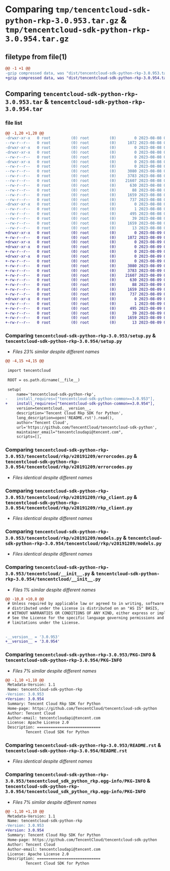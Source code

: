 # Comparing `tmp/tencentcloud-sdk-python-rkp-3.0.953.tar.gz` & `tmp/tencentcloud-sdk-python-rkp-3.0.954.tar.gz`

## filetype from file(1)

```diff
@@ -1 +1 @@
-gzip compressed data, was "dist/tencentcloud-sdk-python-rkp-3.0.953.tar", last modified: Tue Aug  8 00:30:38 2023, max compression
+gzip compressed data, was "dist/tencentcloud-sdk-python-rkp-3.0.954.tar", last modified: Wed Aug  9 00:30:36 2023, max compression
```

## Comparing `tencentcloud-sdk-python-rkp-3.0.953.tar` & `tencentcloud-sdk-python-rkp-3.0.954.tar`

### file list

```diff
@@ -1,20 +1,20 @@
-drwxr-xr-x   0 root         (0) root         (0)        0 2023-08-08 00:30:38.000000 tencentcloud-sdk-python-rkp-3.0.953/
--rw-r--r--   0 root         (0) root         (0)     1072 2023-08-08 00:30:38.000000 tencentcloud-sdk-python-rkp-3.0.953/setup.py
-drwxr-xr-x   0 root         (0) root         (0)        0 2023-08-08 00:30:38.000000 tencentcloud-sdk-python-rkp-3.0.953/tencentcloud/
-drwxr-xr-x   0 root         (0) root         (0)        0 2023-08-08 00:30:38.000000 tencentcloud-sdk-python-rkp-3.0.953/tencentcloud/rkp/
--rw-r--r--   0 root         (0) root         (0)        0 2023-08-08 00:30:38.000000 tencentcloud-sdk-python-rkp-3.0.953/tencentcloud/rkp/__init__.py
-drwxr-xr-x   0 root         (0) root         (0)        0 2023-08-08 00:30:38.000000 tencentcloud-sdk-python-rkp-3.0.953/tencentcloud/rkp/v20191209/
--rw-r--r--   0 root         (0) root         (0)        0 2023-08-08 00:30:38.000000 tencentcloud-sdk-python-rkp-3.0.953/tencentcloud/rkp/v20191209/__init__.py
--rw-r--r--   0 root         (0) root         (0)     3080 2023-08-08 00:30:38.000000 tencentcloud-sdk-python-rkp-3.0.953/tencentcloud/rkp/v20191209/errorcodes.py
--rw-r--r--   0 root         (0) root         (0)     3783 2023-08-08 00:30:38.000000 tencentcloud-sdk-python-rkp-3.0.953/tencentcloud/rkp/v20191209/rkp_client.py
--rw-r--r--   0 root         (0) root         (0)    21607 2023-08-08 00:30:38.000000 tencentcloud-sdk-python-rkp-3.0.953/tencentcloud/rkp/v20191209/models.py
--rw-r--r--   0 root         (0) root         (0)      630 2023-08-08 00:30:38.000000 tencentcloud-sdk-python-rkp-3.0.953/tencentcloud/__init__.py
--rw-r--r--   0 root         (0) root         (0)       88 2023-08-08 00:30:38.000000 tencentcloud-sdk-python-rkp-3.0.953/setup.cfg
--rw-r--r--   0 root         (0) root         (0)     1659 2023-08-08 00:30:38.000000 tencentcloud-sdk-python-rkp-3.0.953/PKG-INFO
--rw-r--r--   0 root         (0) root         (0)      737 2023-08-08 00:30:38.000000 tencentcloud-sdk-python-rkp-3.0.953/README.rst
-drwxr-xr-x   0 root         (0) root         (0)        0 2023-08-08 00:30:38.000000 tencentcloud-sdk-python-rkp-3.0.953/tencentcloud_sdk_python_rkp.egg-info/
--rw-r--r--   0 root         (0) root         (0)        1 2023-08-08 00:30:38.000000 tencentcloud-sdk-python-rkp-3.0.953/tencentcloud_sdk_python_rkp.egg-info/dependency_links.txt
--rw-r--r--   0 root         (0) root         (0)      495 2023-08-08 00:30:38.000000 tencentcloud-sdk-python-rkp-3.0.953/tencentcloud_sdk_python_rkp.egg-info/SOURCES.txt
--rw-r--r--   0 root         (0) root         (0)       39 2023-08-08 00:30:38.000000 tencentcloud-sdk-python-rkp-3.0.953/tencentcloud_sdk_python_rkp.egg-info/requires.txt
--rw-r--r--   0 root         (0) root         (0)     1659 2023-08-08 00:30:38.000000 tencentcloud-sdk-python-rkp-3.0.953/tencentcloud_sdk_python_rkp.egg-info/PKG-INFO
--rw-r--r--   0 root         (0) root         (0)       13 2023-08-08 00:30:38.000000 tencentcloud-sdk-python-rkp-3.0.953/tencentcloud_sdk_python_rkp.egg-info/top_level.txt
+drwxr-xr-x   0 root         (0) root         (0)        0 2023-08-09 00:30:36.000000 tencentcloud-sdk-python-rkp-3.0.954/
+-rw-r--r--   0 root         (0) root         (0)     1072 2023-08-09 00:30:36.000000 tencentcloud-sdk-python-rkp-3.0.954/setup.py
+drwxr-xr-x   0 root         (0) root         (0)        0 2023-08-09 00:30:36.000000 tencentcloud-sdk-python-rkp-3.0.954/tencentcloud/
+drwxr-xr-x   0 root         (0) root         (0)        0 2023-08-09 00:30:36.000000 tencentcloud-sdk-python-rkp-3.0.954/tencentcloud/rkp/
+-rw-r--r--   0 root         (0) root         (0)        0 2023-08-09 00:30:36.000000 tencentcloud-sdk-python-rkp-3.0.954/tencentcloud/rkp/__init__.py
+drwxr-xr-x   0 root         (0) root         (0)        0 2023-08-09 00:30:36.000000 tencentcloud-sdk-python-rkp-3.0.954/tencentcloud/rkp/v20191209/
+-rw-r--r--   0 root         (0) root         (0)        0 2023-08-09 00:30:36.000000 tencentcloud-sdk-python-rkp-3.0.954/tencentcloud/rkp/v20191209/__init__.py
+-rw-r--r--   0 root         (0) root         (0)     3080 2023-08-09 00:30:36.000000 tencentcloud-sdk-python-rkp-3.0.954/tencentcloud/rkp/v20191209/errorcodes.py
+-rw-r--r--   0 root         (0) root         (0)     3783 2023-08-09 00:30:36.000000 tencentcloud-sdk-python-rkp-3.0.954/tencentcloud/rkp/v20191209/rkp_client.py
+-rw-r--r--   0 root         (0) root         (0)    21607 2023-08-09 00:30:36.000000 tencentcloud-sdk-python-rkp-3.0.954/tencentcloud/rkp/v20191209/models.py
+-rw-r--r--   0 root         (0) root         (0)      630 2023-08-09 00:30:36.000000 tencentcloud-sdk-python-rkp-3.0.954/tencentcloud/__init__.py
+-rw-r--r--   0 root         (0) root         (0)       88 2023-08-09 00:30:36.000000 tencentcloud-sdk-python-rkp-3.0.954/setup.cfg
+-rw-r--r--   0 root         (0) root         (0)     1659 2023-08-09 00:30:36.000000 tencentcloud-sdk-python-rkp-3.0.954/PKG-INFO
+-rw-r--r--   0 root         (0) root         (0)      737 2023-08-09 00:30:36.000000 tencentcloud-sdk-python-rkp-3.0.954/README.rst
+drwxr-xr-x   0 root         (0) root         (0)        0 2023-08-09 00:30:36.000000 tencentcloud-sdk-python-rkp-3.0.954/tencentcloud_sdk_python_rkp.egg-info/
+-rw-r--r--   0 root         (0) root         (0)        1 2023-08-09 00:30:36.000000 tencentcloud-sdk-python-rkp-3.0.954/tencentcloud_sdk_python_rkp.egg-info/dependency_links.txt
+-rw-r--r--   0 root         (0) root         (0)      495 2023-08-09 00:30:36.000000 tencentcloud-sdk-python-rkp-3.0.954/tencentcloud_sdk_python_rkp.egg-info/SOURCES.txt
+-rw-r--r--   0 root         (0) root         (0)       39 2023-08-09 00:30:36.000000 tencentcloud-sdk-python-rkp-3.0.954/tencentcloud_sdk_python_rkp.egg-info/requires.txt
+-rw-r--r--   0 root         (0) root         (0)     1659 2023-08-09 00:30:36.000000 tencentcloud-sdk-python-rkp-3.0.954/tencentcloud_sdk_python_rkp.egg-info/PKG-INFO
+-rw-r--r--   0 root         (0) root         (0)       13 2023-08-09 00:30:36.000000 tencentcloud-sdk-python-rkp-3.0.954/tencentcloud_sdk_python_rkp.egg-info/top_level.txt
```

### Comparing `tencentcloud-sdk-python-rkp-3.0.953/setup.py` & `tencentcloud-sdk-python-rkp-3.0.954/setup.py`

 * *Files 23% similar despite different names*

```diff
@@ -4,15 +4,15 @@
 
 import tencentcloud
 
 ROOT = os.path.dirname(__file__)
 
 setup(
     name='tencentcloud-sdk-python-rkp',
-    install_requires=["tencentcloud-sdk-python-common==3.0.953"],
+    install_requires=["tencentcloud-sdk-python-common==3.0.954"],
     version=tencentcloud.__version__,
     description='Tencent Cloud Rkp SDK for Python',
     long_description=open('README.rst').read(),
     author='Tencent Cloud',
     url='https://github.com/TencentCloud/tencentcloud-sdk-python',
     maintainer_email="tencentcloudapi@tencent.com",
     scripts=[],
```

### Comparing `tencentcloud-sdk-python-rkp-3.0.953/tencentcloud/rkp/v20191209/errorcodes.py` & `tencentcloud-sdk-python-rkp-3.0.954/tencentcloud/rkp/v20191209/errorcodes.py`

 * *Files identical despite different names*

### Comparing `tencentcloud-sdk-python-rkp-3.0.953/tencentcloud/rkp/v20191209/rkp_client.py` & `tencentcloud-sdk-python-rkp-3.0.954/tencentcloud/rkp/v20191209/rkp_client.py`

 * *Files identical despite different names*

### Comparing `tencentcloud-sdk-python-rkp-3.0.953/tencentcloud/rkp/v20191209/models.py` & `tencentcloud-sdk-python-rkp-3.0.954/tencentcloud/rkp/v20191209/models.py`

 * *Files identical despite different names*

### Comparing `tencentcloud-sdk-python-rkp-3.0.953/tencentcloud/__init__.py` & `tencentcloud-sdk-python-rkp-3.0.954/tencentcloud/__init__.py`

 * *Files 1% similar despite different names*

```diff
@@ -10,8 +10,8 @@
 # Unless required by applicable law or agreed to in writing, software
 # distributed under the License is distributed on an "AS IS" BASIS,
 # WITHOUT WARRANTIES OR CONDITIONS OF ANY KIND, either express or implied.
 # See the License for the specific language governing permissions and
 # limitations under the License.
 
 
-__version__ = '3.0.953'
+__version__ = '3.0.954'
```

### Comparing `tencentcloud-sdk-python-rkp-3.0.953/PKG-INFO` & `tencentcloud-sdk-python-rkp-3.0.954/PKG-INFO`

 * *Files 7% similar despite different names*

```diff
@@ -1,10 +1,10 @@
 Metadata-Version: 1.1
 Name: tencentcloud-sdk-python-rkp
-Version: 3.0.953
+Version: 3.0.954
 Summary: Tencent Cloud Rkp SDK for Python
 Home-page: https://github.com/TencentCloud/tencentcloud-sdk-python
 Author: Tencent Cloud
 Author-email: tencentcloudapi@tencent.com
 License: Apache License 2.0
 Description: ============================
         Tencent Cloud SDK for Python
```

### Comparing `tencentcloud-sdk-python-rkp-3.0.953/README.rst` & `tencentcloud-sdk-python-rkp-3.0.954/README.rst`

 * *Files identical despite different names*

### Comparing `tencentcloud-sdk-python-rkp-3.0.953/tencentcloud_sdk_python_rkp.egg-info/PKG-INFO` & `tencentcloud-sdk-python-rkp-3.0.954/tencentcloud_sdk_python_rkp.egg-info/PKG-INFO`

 * *Files 7% similar despite different names*

```diff
@@ -1,10 +1,10 @@
 Metadata-Version: 1.1
 Name: tencentcloud-sdk-python-rkp
-Version: 3.0.953
+Version: 3.0.954
 Summary: Tencent Cloud Rkp SDK for Python
 Home-page: https://github.com/TencentCloud/tencentcloud-sdk-python
 Author: Tencent Cloud
 Author-email: tencentcloudapi@tencent.com
 License: Apache License 2.0
 Description: ============================
         Tencent Cloud SDK for Python
```

